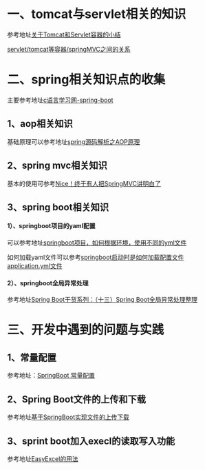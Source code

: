 # 一、tomcat与servlet相关的知识

参考地址[关于Tomcat和Servlet容器的小结](https://blog.csdn.net/qq_32332777/article/details/82225222)

[servlet/tomcat等容器/springMVC之间的关系](https://www.jianshu.com/p/406a09136a18)

# 二、spring相关知识点的收集

主要参考地址[c语言学习网-spring-boot](http://c.biancheng.net/spring_boot/global-exception.html)

## 1、aop相关知识
基础原理可以参考地址[spring源码解析之AOP原理](https://www.cnblogs.com/liuyk-code/p/9886033.html)

## 2、spring mvc相关知识
基本的使用可参考[Nice！终于有人把SpringMVC讲明白了](https://juejin.cn/post/6992383622342770695)

## 3、spring boot相关知识
#### 1）、springboot项目的yaml配置
可以参考地址[springboot项目，如何根据环境，使用不同的yml文件](https://blog.csdn.net/qq_40555277/article/details/105380026)

如何加载yaml文件可以参考[springboot启动时是如何加载配置文件application.yml文件](https://blog.csdn.net/chengkui1990/article/details/79866499)

#### 2）、springboot全局异常处理

参考地址[Spring Boot干货系列：（十三）Spring Boot全局异常处理整理](https://www.jianshu.com/p/accec85b4039)

# 三、开发中遇到的问题与实践
## 1、常量配置

参考地址：[SpringBoot 常量配置](https://www.jianshu.com/p/57e8554b691e?utm_campaign=maleskine&utm_content=note&utm_medium=seo_notes&utm_source=recommendation)

## 2、Spring Boot文件的上传和下载
参考地址[基于SpringBoot实现文件的上传下载](https://juejin.cn/post/6917586720309379079#heading-9)

## 3、sprint boot加入execl的读取写入功能

参考地址[EasyExcel的用法](https://www.cnblogs.com/liuyi13535496566/p/12634898.html)
